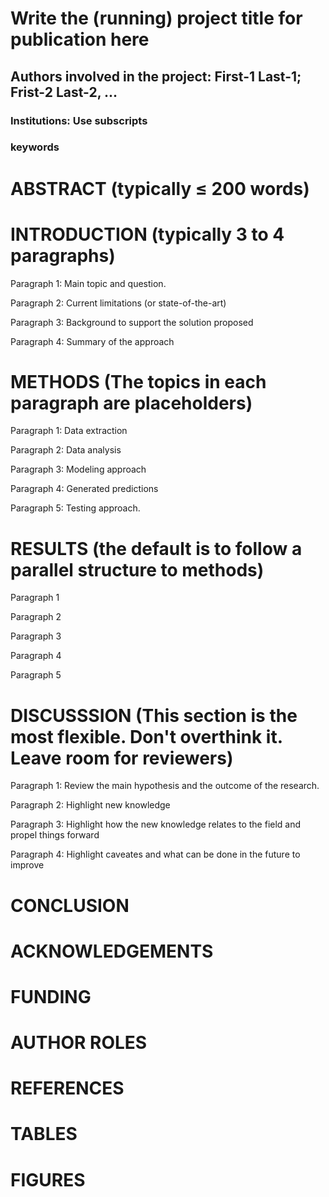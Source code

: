 # Write the (running) project title for publication here

## Authors involved in the project: First-1 Last-1; Frist-2 Last-2, ...

### Institutions: Use subscripts

### keywords


# ABSTRACT (typically ≤ 200 words)


# INTRODUCTION (typically 3 to 4 paragraphs)

Paragraph 1: Main topic and question.

Paragraph 2: Current limitations (or state-of-the-art)

Paragraph 3: Background to support the solution proposed

Paragraph 4: Summary of the approach


# METHODS (The topics in each paragraph are placeholders)

Paragraph 1: Data extraction

Paragraph 2: Data analysis

Paragraph 3: Modeling approach

Paragraph 4: Generated predictions

Paragraph 5: Testing approach.



# RESULTS (the default is to follow a parallel structure to methods)

Paragraph 1

Paragraph 2

Paragraph 3

Paragraph 4

Paragraph 5



# DISCUSSSION (This section is the most flexible. Don't overthink it. Leave room for reviewers)

Paragraph 1: Review the main hypothesis and the outcome of the research.

Paragraph 2: Highlight new knowledge

Paragraph 3: Highlight how the new knowledge relates to the field and propel things forward

Paragraph 4: Highlight caveates and what can be done in the future to improve

# CONCLUSION

# ACKNOWLEDGEMENTS

# FUNDING

# AUTHOR ROLES

# REFERENCES

# TABLES

# FIGURES
